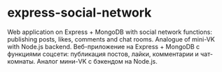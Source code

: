 # express-social-network
Web application on Express + MongoDB with social network functions: publishing posts, likes, comments and chat rooms. Analogue of mini-VK with Node.js backend.
Веб-приложение на Express + MongoDB с функциями соцсети: публикация постов, лайки, комментарии и чат-комнаты. Аналог мини-VK с бэкендом на Node.js.
